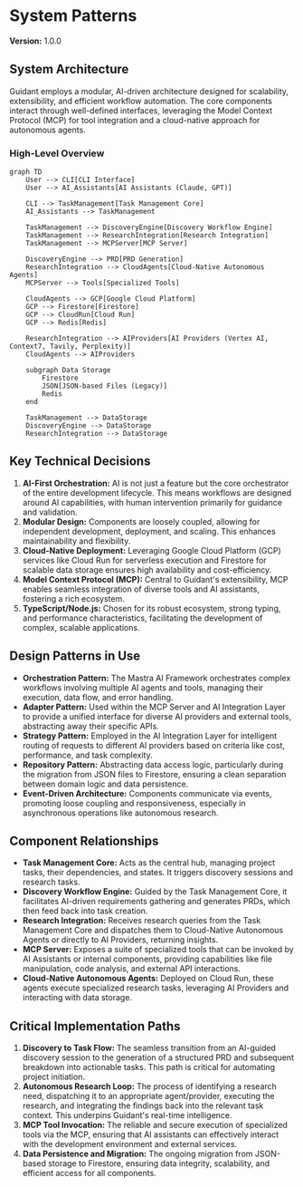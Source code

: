 # System Patterns

**Version:** 1.0.0

## System Architecture

Guidant employs a modular, AI-driven architecture designed for scalability, extensibility, and efficient workflow automation. The core components interact through well-defined interfaces, leveraging the Model Context Protocol (MCP) for tool integration and a cloud-native approach for autonomous agents.

### High-Level Overview

```mermaid
graph TD
    User --> CLI[CLI Interface]
    User --> AI_Assistants[AI Assistants (Claude, GPT)]

    CLI --> TaskManagement[Task Management Core]
    AI_Assistants --> TaskManagement

    TaskManagement --> DiscoveryEngine[Discovery Workflow Engine]
    TaskManagement --> ResearchIntegration[Research Integration]
    TaskManagement --> MCPServer[MCP Server]

    DiscoveryEngine --> PRD[PRD Generation]
    ResearchIntegration --> CloudAgents[Cloud-Native Autonomous Agents]
    MCPServer --> Tools[Specialized Tools]

    CloudAgents --> GCP[Google Cloud Platform]
    GCP --> Firestore[Firestore]
    GCP --> CloudRun[Cloud Run]
    GCP --> Redis[Redis]

    ResearchIntegration --> AIProviders[AI Providers (Vertex AI, Context7, Tavily, Perplexity)]
    CloudAgents --> AIProviders

    subgraph Data Storage
        Firestore
        JSON[JSON-based Files (Legacy)]
        Redis
    end

    TaskManagement --> DataStorage
    DiscoveryEngine --> DataStorage
    ResearchIntegration --> DataStorage
```

## Key Technical Decisions

1.  **AI-First Orchestration:** AI is not just a feature but the core orchestrator of the entire development lifecycle. This means workflows are designed around AI capabilities, with human intervention primarily for guidance and validation.
2.  **Modular Design:** Components are loosely coupled, allowing for independent development, deployment, and scaling. This enhances maintainability and flexibility.
3.  **Cloud-Native Deployment:** Leveraging Google Cloud Platform (GCP) services like Cloud Run for serverless execution and Firestore for scalable data storage ensures high availability and cost-efficiency.
4.  **Model Context Protocol (MCP):** Central to Guidant's extensibility, MCP enables seamless integration of diverse tools and AI assistants, fostering a rich ecosystem.
5.  **TypeScript/Node.js:** Chosen for its robust ecosystem, strong typing, and performance characteristics, facilitating the development of complex, scalable applications.

## Design Patterns in Use

-   **Orchestration Pattern:** The Mastra AI Framework orchestrates complex workflows involving multiple AI agents and tools, managing their execution, data flow, and error handling.
-   **Adapter Pattern:** Used within the MCP Server and AI Integration Layer to provide a unified interface for diverse AI providers and external tools, abstracting away their specific APIs.
-   **Strategy Pattern:** Employed in the AI Integration Layer for intelligent routing of requests to different AI providers based on criteria like cost, performance, and task complexity.
-   **Repository Pattern:** Abstracting data access logic, particularly during the migration from JSON files to Firestore, ensuring a clean separation between domain logic and data persistence.
-   **Event-Driven Architecture:** Components communicate via events, promoting loose coupling and responsiveness, especially in asynchronous operations like autonomous research.

## Component Relationships

-   **Task Management Core:** Acts as the central hub, managing project tasks, their dependencies, and states. It triggers discovery sessions and research tasks.
-   **Discovery Workflow Engine:** Guided by the Task Management Core, it facilitates AI-driven requirements gathering and generates PRDs, which then feed back into task creation.
-   **Research Integration:** Receives research queries from the Task Management Core and dispatches them to Cloud-Native Autonomous Agents or directly to AI Providers, returning insights.
-   **MCP Server:** Exposes a suite of specialized tools that can be invoked by AI Assistants or internal components, providing capabilities like file manipulation, code analysis, and external API interactions.
-   **Cloud-Native Autonomous Agents:** Deployed on Cloud Run, these agents execute specialized research tasks, leveraging AI Providers and interacting with data storage.

## Critical Implementation Paths

1.  **Discovery to Task Flow:** The seamless transition from an AI-guided discovery session to the generation of a structured PRD and subsequent breakdown into actionable tasks. This path is critical for automating project initiation.
2.  **Autonomous Research Loop:** The process of identifying a research need, dispatching it to an appropriate agent/provider, executing the research, and integrating the findings back into the relevant task context. This underpins Guidant's real-time intelligence.
3.  **MCP Tool Invocation:** The reliable and secure execution of specialized tools via the MCP, ensuring that AI assistants can effectively interact with the development environment and external services.
4.  **Data Persistence and Migration:** The ongoing migration from JSON-based storage to Firestore, ensuring data integrity, scalability, and efficient access for all components.
